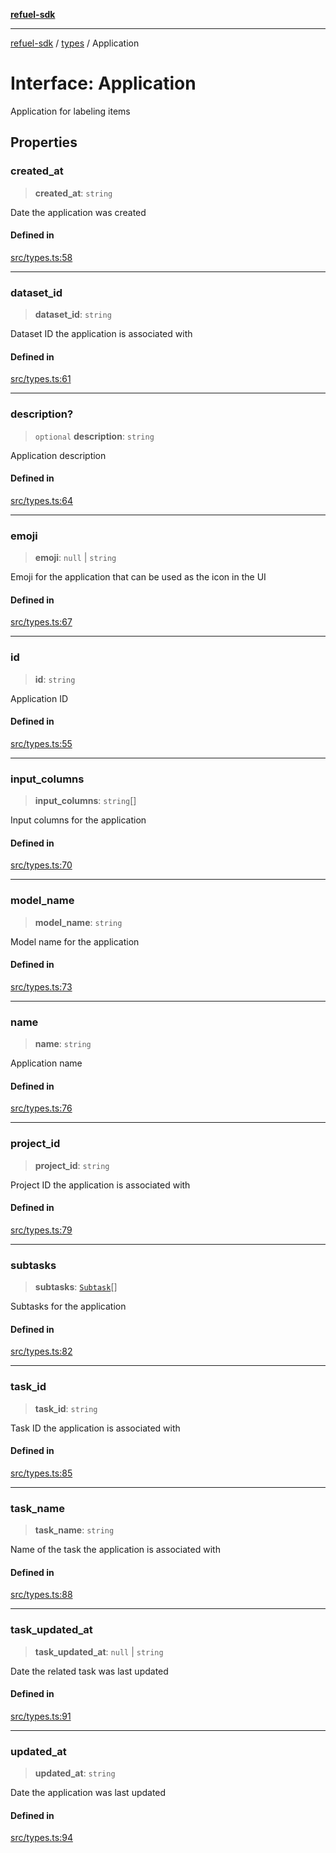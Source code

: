 [**refuel-sdk**](../../README.md)

***

[refuel-sdk](../../modules.md) / [types](../README.md) / Application

# Interface: Application

Application for labeling items

## Properties

### created\_at

> **created\_at**: `string`

Date the application was created

#### Defined in

[src/types.ts:58](https://github.com/refuel-ai/refuel-sdk/blob/61d30041216a525535e2edabde48af0f00ec66c9/src/types.ts#L58)

***

### dataset\_id

> **dataset\_id**: `string`

Dataset ID the application is associated with

#### Defined in

[src/types.ts:61](https://github.com/refuel-ai/refuel-sdk/blob/61d30041216a525535e2edabde48af0f00ec66c9/src/types.ts#L61)

***

### description?

> `optional` **description**: `string`

Application description

#### Defined in

[src/types.ts:64](https://github.com/refuel-ai/refuel-sdk/blob/61d30041216a525535e2edabde48af0f00ec66c9/src/types.ts#L64)

***

### emoji

> **emoji**: `null` \| `string`

Emoji for the application that can be used as the icon in the UI

#### Defined in

[src/types.ts:67](https://github.com/refuel-ai/refuel-sdk/blob/61d30041216a525535e2edabde48af0f00ec66c9/src/types.ts#L67)

***

### id

> **id**: `string`

Application ID

#### Defined in

[src/types.ts:55](https://github.com/refuel-ai/refuel-sdk/blob/61d30041216a525535e2edabde48af0f00ec66c9/src/types.ts#L55)

***

### input\_columns

> **input\_columns**: `string`[]

Input columns for the application

#### Defined in

[src/types.ts:70](https://github.com/refuel-ai/refuel-sdk/blob/61d30041216a525535e2edabde48af0f00ec66c9/src/types.ts#L70)

***

### model\_name

> **model\_name**: `string`

Model name for the application

#### Defined in

[src/types.ts:73](https://github.com/refuel-ai/refuel-sdk/blob/61d30041216a525535e2edabde48af0f00ec66c9/src/types.ts#L73)

***

### name

> **name**: `string`

Application name

#### Defined in

[src/types.ts:76](https://github.com/refuel-ai/refuel-sdk/blob/61d30041216a525535e2edabde48af0f00ec66c9/src/types.ts#L76)

***

### project\_id

> **project\_id**: `string`

Project ID the application is associated with

#### Defined in

[src/types.ts:79](https://github.com/refuel-ai/refuel-sdk/blob/61d30041216a525535e2edabde48af0f00ec66c9/src/types.ts#L79)

***

### subtasks

> **subtasks**: [`Subtask`](Subtask.md)[]

Subtasks for the application

#### Defined in

[src/types.ts:82](https://github.com/refuel-ai/refuel-sdk/blob/61d30041216a525535e2edabde48af0f00ec66c9/src/types.ts#L82)

***

### task\_id

> **task\_id**: `string`

Task ID the application is associated with

#### Defined in

[src/types.ts:85](https://github.com/refuel-ai/refuel-sdk/blob/61d30041216a525535e2edabde48af0f00ec66c9/src/types.ts#L85)

***

### task\_name

> **task\_name**: `string`

Name of the task the application is associated with

#### Defined in

[src/types.ts:88](https://github.com/refuel-ai/refuel-sdk/blob/61d30041216a525535e2edabde48af0f00ec66c9/src/types.ts#L88)

***

### task\_updated\_at

> **task\_updated\_at**: `null` \| `string`

Date the related task was last updated

#### Defined in

[src/types.ts:91](https://github.com/refuel-ai/refuel-sdk/blob/61d30041216a525535e2edabde48af0f00ec66c9/src/types.ts#L91)

***

### updated\_at

> **updated\_at**: `string`

Date the application was last updated

#### Defined in

[src/types.ts:94](https://github.com/refuel-ai/refuel-sdk/blob/61d30041216a525535e2edabde48af0f00ec66c9/src/types.ts#L94)
